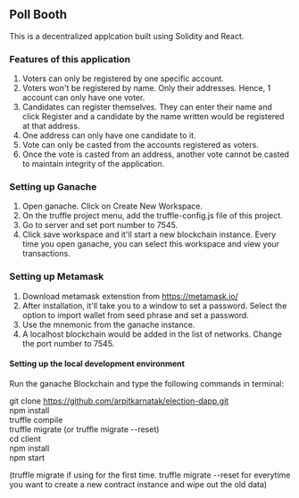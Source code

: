 ## Poll Booth
This is a decentralized applcation built using Solidity and React. 

### Features of this application
1. Voters can only be registered by one specific account.
2. Voters won't be registered by name. Only their addresses. Hence, 1 account can only have one voter.
3. Candidates can register themselves. They can enter their name and click Register and a candidate by the name written would be registered at that address.
4. One address can only have one candidate to it.
5. Vote can only be casted from the accounts registered as voters.
6. Once the vote is casted from an address, another vote cannot be casted to maintain integrity of the application.

### Setting up Ganache
1. Open ganache. Click on Create New Workspace.
2. On the truffle project menu, add the truffle-config.js file of this project.
3. Go to server and set port number to 7545.
4. Click save workspace and it'll start a new blockchain instance. Every time you open ganache, you can select this workspace and view your transactions.

### Setting up Metamask
1. Download metamask extenstion from https://metamask.io/
2. After installation, it'll take you to a window to set a password. Select the option to import wallet from seed phrase and set a password.
3. Use the mnemonic from the ganache instance.
4. A localhost blockchain would be added in the list of networks. Change the port number to 7545.

#### Setting up the local development environment
Run the ganache Blockchain and type the following commands in terminal:

git clone https://github.com/arpitkarnatak/election-dapp.git \
npm install \
truffle compile \
truffle migrate (or truffle migrate --reset) \
cd client \
npm install \
npm start 

(truffle migrate if using for the first time. truffle migrate --reset for everytime you want to create a new contract instance and wipe out the old data)
